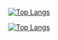 [![Top Langs](https://github-readme-stats.vercel.app/api?username=isaiasneto&show_icons=true&hide_border=true&count_private=true&theme=dark)](https://github.com/isaiasneto/github-readme-stats)

[![Top Langs](https://github-readme-stats.vercel.app/api/top-langs?username=isaiasneto&langs_count=5&hide_border=true&count_private=true&theme=dark)](https://github.com/isaiasneto/github-readme-stats)
